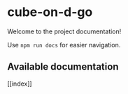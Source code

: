 # cube-on-d-go

Welcome to the project documentation!

Use `npm run docs` for easier navigation.

## Available documentation

[[index]]
